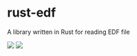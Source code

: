 # rust-edf
A library written in Rust for reading EDF file

[![](https://img.shields.io/crates/v/edf-reader.svg)](https://crates.io/crates/edf-reader)
[![](https://docs.rs/edf-reader/badge.svg)](https://docs.rs/edf-reader)

